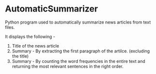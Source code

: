 # AutomaticSummarizer
Python program used to automatically summarize news articles from text files. 

It displays the following - 

1. Title of the news article
2. Summary - By extracting the first paragraph of the artilce. (excluding the title) 
3. Summary - By counting the word frequencies in the entire text and returning the most relevant sentences in the right order. 
